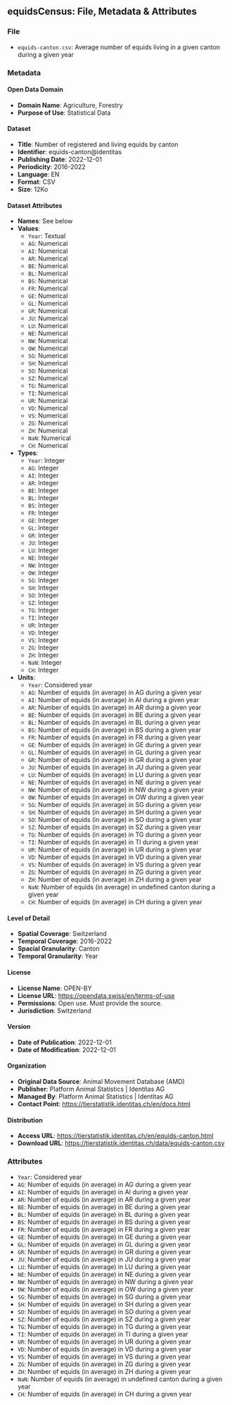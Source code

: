 ## equidsCensus: File, Metadata & Attributes

### **File**

- ```equids-canton.csv```: Average number of equids living in a given canton during a given year

### **Metadata**

#### Open Data Domain
- **Domain Name**: Agriculture, Forestry
- **Purpose of Use**: Statistical Data

#### Dataset
- **Title**: Number of registered and living equids by canton
- **Identifier**: equids-canton@identitas
- **Publishing Date**: 2022-12-01
- **Periodicity**: 2016-2022
- **Language**: EN
- **Format**: CSV
- **Size**: 12Ko

#### Dataset Attributes
- **Names**: See below
- **Values**:
  - ```Year```: Textual
  - ```AG```: Numerical
  - ```AI```: Numerical
  - ```AR```: Numerical
  - ```BE```: Numerical
  - ```BL```: Numerical
  - ```BS```: Numerical
  - ```FR```: Numerical
  - ```GE```: Numerical
  - ```GL```: Numerical
  - ```GR```: Numerical
  - ```JU```: Numerical
  - ```LU```: Numerical
  - ```NE```: Numerical
  - ```NW```: Numerical
  - ```OW```: Numerical
  - ```SG```: Numerical
  - ```SH```: Numerical
  - ```SO```: Numerical
  - ```SZ```: Numerical
  - ```TG```: Numerical
  - ```TI```: Numerical
  - ```UR```: Numerical
  - ```VD```: Numerical
  - ```VS```: Numerical
  - ```ZG```: Numerical
  - ```ZH```: Numerical
  - ```NaN```: Numerical
  - ```CH```: Numerical
- **Types**:
  - ```Year```: Integer
  - ```AG```: Integer
  - ```AI```: Integer
  - ```AR```: Integer
  - ```BE```: Integer
  - ```BL```: Integer
  - ```BS```: Integer
  - ```FR```: Integer
  - ```GE```: Integer
  - ```GL```: Integer
  - ```GR```: Integer
  - ```JU```: Integer
  - ```LU```: Integer
  - ```NE```: Integer
  - ```NW```: Integer
  - ```OW```: Integer
  - ```SG```: Integer
  - ```SH```: Integer
  - ```SO```: Integer
  - ```SZ```: Integer
  - ```TG```: Integer
  - ```TI```: Integer
  - ```UR```: Integer
  - ```VD```: Integer
  - ```VS```: Integer
  - ```ZG```: Integer
  - ```ZH```: Integer
  - ```NaN```: Integer
  - ```CH```: Integer
- **Units**:
  - ```Year```: Considered year
  - ```AG```: Number of equids (in average) in AG during a given year
  - ```AI```: Number of equids (in average) in AI during a given year
  - ```AR```: Number of equids (in average) in AR during a given year
  - ```BE```: Number of equids (in average) in BE during a given year
  - ```BL```: Number of equids (in average) in BL during a given year
  - ```BS```: Number of equids (in average) in BS during a given year
  - ```FR```: Number of equids (in average) in FR during a given year
  - ```GE```: Number of equids (in average) in GE during a given year
  - ```GL```: Number of equids (in average) in GL during a given year
  - ```GR```: Number of equids (in average) in GR during a given year
  - ```JU```: Number of equids (in average) in JU during a given year
  - ```LU```: Number of equids (in average) in LU during a given year
  - ```NE```: Number of equids (in average) in NE during a given year
  - ```NW```: Number of equids (in average) in NW during a given year
  - ```OW```: Number of equids (in average) in OW during a given year
  - ```SG```: Number of equids (in average) in SG during a given year
  - ```SH```: Number of equids (in average) in SH during a given year
  - ```SO```: Number of equids (in average) in SO during a given year
  - ```SZ```: Number of equids (in average) in SZ during a given year
  - ```TG```: Number of equids (in average) in TG during a given year
  - ```TI```: Number of equids (in average) in TI during a given year
  - ```UR```: Number of equids (in average) in UR during a given year
  - ```VD```: Number of equids (in average) in VD during a given year
  - ```VS```: Number of equids (in average) in VS during a given year
  - ```ZG```: Number of equids (in average) in ZG during a given year
  - ```ZH```: Number of equids (in average) in ZH during a given year
  - ```NaN```: Number of equids (in average) in undefined canton during a given year
  - ```CH```: Number of equids (in average) in CH during a given year

#### Level of Detail
- **Spatial Coverage**: Switzerland
- **Temporal Coverage**: 2016-2022
- **Spacial Granularity**: Canton
- **Temporal Granularity**: Year

#### License
- **License Name**: OPEN-BY
- **License URL**: https://opendata.swiss/en/terms-of-use
- **Permissions**: Open use. Must provide the source.
- **Jurisdiction**: Switzerland

#### Version
- **Date of Publication**: 2022-12-01
- **Date of Modification**: 2022-12-01

#### Organization
- **Original Data Source**: Animal Movement Database (AMD)
- **Publisher**: Platform Animal Statistics | Identitas AG
- **Managed By**: Platform Animal Statistics | Identitas AG
- **Contact Point**: https://tierstatistik.identitas.ch/en/docs.html

#### Distribution
- **Access URL**: https://tierstatistik.identitas.ch/en/equids-canton.html
- **Download URL**: https://tierstatistik.identitas.ch/data/equids-canton.csv

### **Attributes**

  - ```Year```: Considered year
  - ```AG```: Number of equids (in average) in AG during a given year
  - ```AI```: Number of equids (in average) in AI during a given year
  - ```AR```: Number of equids (in average) in AR during a given year
  - ```BE```: Number of equids (in average) in BE during a given year
  - ```BL```: Number of equids (in average) in BL during a given year
  - ```BS```: Number of equids (in average) in BS during a given year
  - ```FR```: Number of equids (in average) in FR during a given year
  - ```GE```: Number of equids (in average) in GE during a given year
  - ```GL```: Number of equids (in average) in GL during a given year
  - ```GR```: Number of equids (in average) in GR during a given year
  - ```JU```: Number of equids (in average) in JU during a given year
  - ```LU```: Number of equids (in average) in LU during a given year
  - ```NE```: Number of equids (in average) in NE during a given year
  - ```NW```: Number of equids (in average) in NW during a given year
  - ```OW```: Number of equids (in average) in OW during a given year
  - ```SG```: Number of equids (in average) in SG during a given year
  - ```SH```: Number of equids (in average) in SH during a given year
  - ```SO```: Number of equids (in average) in SO during a given year
  - ```SZ```: Number of equids (in average) in SZ during a given year
  - ```TG```: Number of equids (in average) in TG during a given year
  - ```TI```: Number of equids (in average) in TI during a given year
  - ```UR```: Number of equids (in average) in UR during a given year
  - ```VD```: Number of equids (in average) in VD during a given year
  - ```VS```: Number of equids (in average) in VS during a given year
  - ```ZG```: Number of equids (in average) in ZG during a given year
  - ```ZH```: Number of equids (in average) in ZH during a given year
  - ```NaN```: Number of equids (in average) in undefined canton during a given year
  - ```CH```: Number of equids (in average) in CH during a given year
